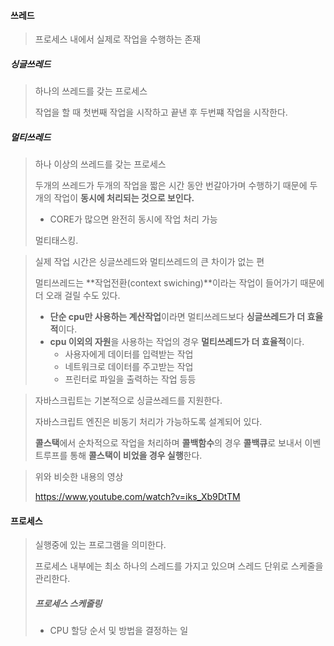 #### 쓰레드

> 프로세스 내에서 실제로 작업을 수행하는 존재

##### 싱글쓰레드

> 하나의 쓰레드를 갖는 프로세스
>
> 작업을 할 때 첫번째 작업을 시작하고 끝낸 후 두번쨰 작업을 시작한다.

##### 멀티쓰레드

> 하나 이상의 쓰레드를 갖는 프로세스
>
> 두개의 쓰레드가 두개의 작업을 짧은 시간 동안 번갈아가며 수행하기 때문에 두개의 작업이 **동시에 처리되는 것으로 보인다.**
>
> * CORE가 많으면 완전히 동시에 작업 처리 가능
>
> 멀티태스킹.

> 실제 작업 시간은 싱글쓰레드와 멀티쓰레드의 큰 차이가 없는 편
>
> 멀티쓰레드는 **작업전환(context swiching)**이라는 작업이 들어가기 때문에 더 오래 걸릴 수도 있다.
>
> * **단순 cpu만 사용하는 계산작업**이라면 멀티쓰레드보다 **싱글쓰레드가 더 효율적**이다.
> * **cpu 이외의 자원**을 사용하는 작업의 경우 **멀티쓰레드가 더 효율적**이다.
>   * 사용자에게 데이터를 입력받는 작업
>   * 네트워크로 데이터를 주고받는 작업
>   * 프린터로 파일을 출력하는 작업 등등

> 자바스크립트는 기본적으로 싱글쓰레드를 지원한다.
>
> 자바스크립트 엔진은 비동기 처리가 가능하도록 설계되어 있다.
>
> **콜스택**에서 순차적으로 작업을 처리하며 **콜백함수**의 경우 **콜백큐**로 보내서 이벤트루프를 통해 **콜스택이 비었을 경우 실행**한다.

> 위와 비슷한 내용의 영상 
>
> https://www.youtube.com/watch?v=iks_Xb9DtTM



#### 프로세스

> 실행중에 있는 프로그램을 의미한다.
>
> 프로세스 내부에는 최소 하나의 스레드를 가지고 있으며 스레드 단위로 스케줄을 관리한다.
>
> ##### 프로세스 스케줄링
>
> * CPU 할당 순서 및 방법을 결정하는 일